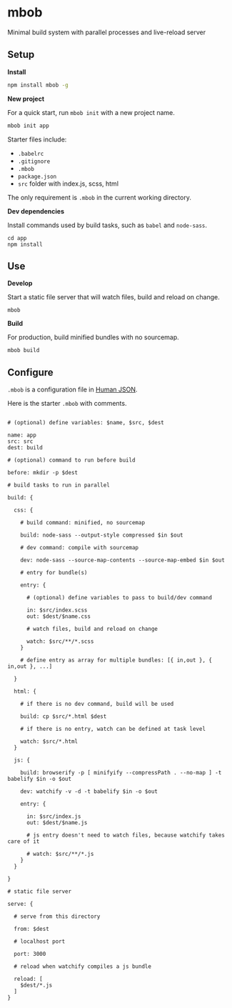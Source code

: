 # mbob

Minimal build system with parallel processes and live-reload server

## Setup

**Install**

```bash
npm install mbob -g
```

**New project**

For a quick start, run `mbob init` with a new project name.

```bash
mbob init app
```

Starter files include:

- `.babelrc`
- `.gitignore`
- `.mbob`
- `package.json`
- `src` folder with index.js, scss, html

The only requirement is `.mbob` in the current working directory.

**Dev dependencies**

Install commands used by build tasks, such as `babel` and `node-sass`.

```
cd app
npm install
```

## Use

**Develop**

Start a static file server that will watch files, build and reload on change.

```
mbob
```

**Build**

For production, build minified bundles with no sourcemap.

```
mbob build
```

## Configure

`.mbob` is a configuration file in [Human JSON](http://hjson.org/).

Here is the starter `.mbob` with comments.

```hjson

# (optional) define variables: $name, $src, $dest

name: app
src: src
dest: build

# (optional) command to run before build

before: mkdir -p $dest

# build tasks to run in parallel

build: {

  css: {

    # build command: minified, no sourcemap

    build: node-sass --output-style compressed $in $out

    # dev command: compile with sourcemap

    dev: node-sass --source-map-contents --source-map-embed $in $out

    # entry for bundle(s)

    entry: {

      # (optional) define variables to pass to build/dev command

      in: $src/index.scss
      out: $dest/$name.css

      # watch files, build and reload on change

      watch: $src/**/*.scss
    }

    # define entry as array for multiple bundles: [{ in,out }, { in,out }, ...]

  }

  html: {

    # if there is no dev command, build will be used

    build: cp $src/*.html $dest

    # if there is no entry, watch can be defined at task level

    watch: $src/*.html
  }

  js: {

    build: browserify -p [ minifyify --compressPath . --no-map ] -t babelify $in -o $out

    dev: watchify -v -d -t babelify $in -o $out

    entry: {

      in: $src/index.js
      out: $dest/$name.js

      # js entry doesn't need to watch files, because watchify takes care of it

      # watch: $src/**/*.js
    }
  }

}

# static file server

serve: {

  # serve from this directory

  from: $dest

  # localhost port

  port: 3000

  # reload when watchify compiles a js bundle

  reload: [
    $dest/*.js
  ]
}
```

